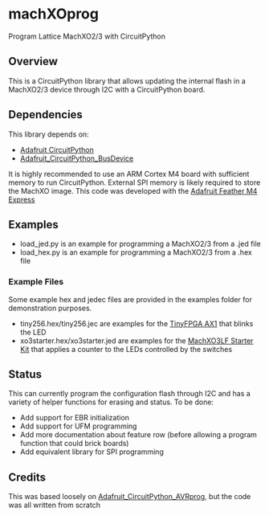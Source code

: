 # machXOprog

Program Lattice MachXO2/3 with CircuitPython

## Overview

This is a CircuitPython library that allows updating the internal flash in a MachXO2/3 device through I2C with a CircuitPython board.

## Dependencies

This library depends on:

* [Adafruit CircuitPython](https://github.com/adafruit/circuitpython)
* [Adafruit_CircuitPython_BusDevice](https://github.com/adafruit/Adafruit_CircuitPython_BusDevice|)
  
It is highly recommended to use an ARM Cortex M4 board with sufficient memory to run CircuitPython.  External SPI memory is likely required to store the MachXO image.  This code was developed with the [Adafruit Feather M4 Express](https://www.adafruit.com/product/3857)

## Examples

* load_jed.py is an example for programming a MachXO2/3 from a .jed file
* load_hex.py is an example for programming a MachXO2/3 from a .hex file

### Example Files

Some example hex and jedec files are provided in the examples folder for demonstration purposes.

* tiny256.hex/tiny256.jec are examples for the [TinyFPGA AX1](https://store.tinyfpga.com/products/tinyfpga-a1) that blinks the LED
* xo3starter.hex/xo3starter.jed are examples for the [MachXO3LF Starter Kit](http://www.latticesemi.com/en/Products/DevelopmentBoardsAndKits/MachXO3LFStarterKit) that applies a counter to the LEDs controlled by the switches

## Status

This can currently program the configuration flash through I2C and has a variety of helper functions for erasing and status.
To be done:

* Add support for EBR initialization
* Add support for UFM programming
* Add more documentation about feature row (before allowing a program function that could brick boards)
* Add equivalent library for SPI programming

## Credits

This was based loosely on [Adafruit_CircuitPython_AVRprog](https://github.com/adafruit/Adafruit_CircuitPython_AVRprog), but the code was all written from scratch
